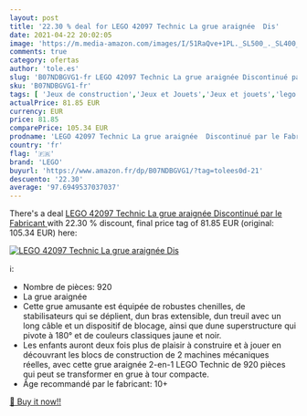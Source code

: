 ```yaml
---
layout: post
title: '22.30 % deal for LEGO 42097 Technic La grue araignée  Dis'
date: 2021-04-22 20:02:05
image: 'https://m.media-amazon.com/images/I/51RaQve+1PL._SL500_._SL400_.jpg'
comments: true
category: ofertas
author: 'tole.es'
slug: 'B07NDBGVG1-fr LEGO 42097 Technic La grue araignée Discontinué par le...'
sku: 'B07NDBGVG1-fr'
tags: [ 'Jeux de construction','Jeux et Jouets','Jeux et jouets','lego', ]
actualPrice: 81.85 EUR
currency: EUR
price: 81.85
comparePrice: 105.34 EUR
prodname: 'LEGO 42097 Technic La grue araignée  Discontinué par le Fabricant '
country: 'fr'
flag: '🇫🇷'
brand: 'LEGO'
buyurl: 'https://www.amazon.fr/dp/B07NDBGVG1/?tag=tolees0d-21'
descuento: '22.30'
average: '97.6949537037037'
---
```


There's a deal [LEGO 42097 Technic La grue araignée  Discontinué par le Fabricant ](https://www.amazon.fr/dp/B07NDBGVG1/?tag=tolees0d-21)  with  22.30 % discount, final price tag of  81.85 EUR (original: 105.34 EUR) here:

[![LEGO 42097 Technic La grue araignée  Dis](https://m.media-amazon.com/images/I/51RaQve+1PL._SL500_._SL400_.jpg)](https://www.amazon.fr/dp/B07NDBGVG1/?tag=tolees0d-21)

ℹ️:

- Nombre de pièces: 920
- La grue araignée
- Cette grue amusante est équipée de robustes chenilles, de stabilisateurs qui se déplient, dun bras extensible, dun treuil avec un long câble et un dispositif de blocage, ainsi que dune superstructure qui pivote à 180° et de couleurs classiques jaune et noir.
- Les enfants auront deux fois plus de plaisir à construire et à jouer en découvrant les blocs de construction de 2 machines mécaniques réelles, avec cette grue araignée 2-en-1 LEGO Technic de 920 pièces qui peut se transformer en grue à tour compacte.
- Âge recommandé par le fabricant: 10+

[🛒 Buy it now!!](https://www.amazon.fr/dp/B07NDBGVG1/?tag=tolees0d-21)
